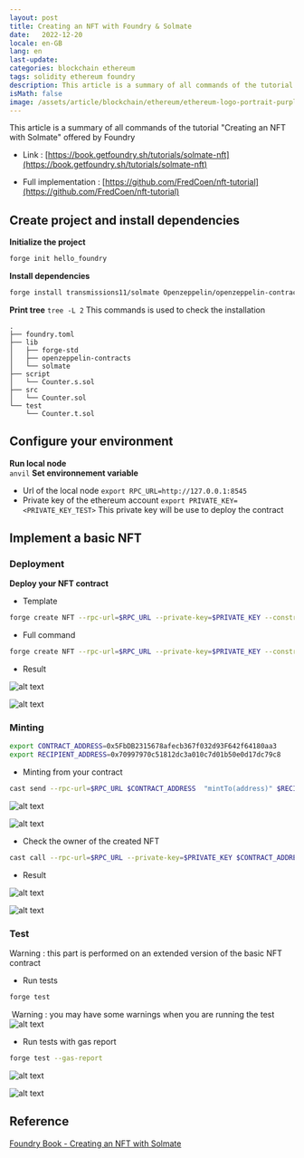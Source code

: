 ```yaml
---
layout: post
title: Creating an NFT with Foundry & Solmate
date:   2022-12-20
locale: en-GB
lang: en
last-update: 
categories: blockchain ethereum
tags: solidity ethereum foundry
description: This article is a summary of all commands of the tutorial "Creating an NFT with Solmate" offered by Foundry
isMath: false
image: /assets/article/blockchain/ethereum/ethereum-logo-portrait-purple-purple.png
---
```


This article is a summary of all commands of the tutorial "Creating an NFT with Solmate" offered by Foundry

- Link : [https://book.getfoundry.sh/tutorials/solmate-nft](https://book.getfoundry.sh/tutorials/solmate-nft)

- Full implementation  : [https://github.com/FredCoen/nft-tutorial](https://github.com/FredCoen/nft-tutorial)

## Create project and install dependencies
**Initialize the project**

```bash
forge init hello_foundry
```

**Install dependencies**

```bash
forge install transmissions11/solmate Openzeppelin/openzeppelin-contracts
```

**Print tree**
`tree -L 2`
This commands is used to check the installation

```
.
├── foundry.toml
├── lib
│   ├── forge-std
│   ├── openzeppelin-contracts
│   └── solmate
├── script
│   └── Counter.s.sol
├── src
│   └── Counter.sol
└── test
    └── Counter.t.sol
```



## Configure your environment
**Run local node**	
`anvil`
**Set environnement variable**

- Url of the local node
  `export RPC_URL=http://127.0.0.1:8545`
- Private key of the ethereum account
  `export PRIVATE_KEY=<PRIVATE_KEY_TEST>`
  This private key will be use to deploy the contract	


## Implement a basic NFT

### Deployment

**Deploy your NFT contract**

- Template

```bash
forge create NFT --rpc-url=$RPC_URL --private-key=$PRIVATE_KEY --constructor-args <name> <symbol>
```

- Full command

```bash
forge create NFT --rpc-url=$RPC_URL --private-key=$PRIVATE_KEY --constructor-args Bitcoin BTC
```

- Result

![alt text]({{site.url_complet}}/assets/article/blockchain/ethereum/foundry-nft-tutorial/deploy-contract.png)

![alt text]({{site.url_complet}}/assets/article/blockchain/ethereum/foundry-nft-tutorial/deploy-contract-anvil.png)

### Minting

```bash
export CONTRACT_ADDRESS=0x5FbDB2315678afecb367f032d93F642f64180aa3
export RECIPIENT_ADDRESS=0x70997970c51812dc3a010c7d01b50e0d17dc79c8
```

- Minting from your contract

```bash
cast send --rpc-url=$RPC_URL $CONTRACT_ADDRESS  "mintTo(address)" $RECIPIENT_ADDRESS --private-key=$PRIVATE_KEY
```

![alt text]({{site.url_complet}}/assets/article/blockchain/ethereum/foundry-nft-tutorial/mintNFT.png)

![alt text]({{site.url_complet}}/assets/article/blockchain/ethereum/foundry-nft-tutorial/mintNFT-anvil.png)	

- Check the owner of the created NFT

```bash
cast call --rpc-url=$RPC_URL --private-key=$PRIVATE_KEY $CONTRACT_ADDRESS "ownerOf(uint256)" 1
```

- Result

![alt text]({{site.url_complet}}/assets/article/blockchain/ethereum/foundry-nft-tutorial/check-owner.png)
	
![alt text]({{site.url_complet}}/assets/article/blockchain/ethereum/foundry-nft-tutorial/check-owner-anvil.png)
	

### Test

Warning : this part is performed on an extended version of the basic NFT contract

- Run tests

```bash
forge test
```

​	Warning : you may have some warnings when you are running the test
​	
![alt text]({{site.url_complet}}/assets/article/blockchain/ethereum/foundry-nft-tutorial/test-result.png)

- Run tests with gas report

```bash
forge test --gas-report
```

![alt text]({{site.url_complet}}/assets/article/blockchain/ethereum/foundry-nft-tutorial/gas-result1.png)
	
![alt text]({{site.url_complet}}/assets/article/blockchain/ethereum/foundry-nft-tutorial/gas-result2.png)
	

## Reference

[Foundry Book - Creating an NFT with Solmate](https://book.getfoundry.sh/tutorials/solmate-nft#creating-an-nft-with-solmate)
